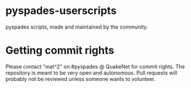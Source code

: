 pyspades-userscripts
====================

pyspades scripts, made and maintained by the community.

Getting commit rights
=====================

Please contact "mat^2" on #pyspades @ QuakeNet for commit rights. 
The repository is meant to be very open and autonomous. Pull requests will
probably not be reviewed unless someone wants to volunteer.